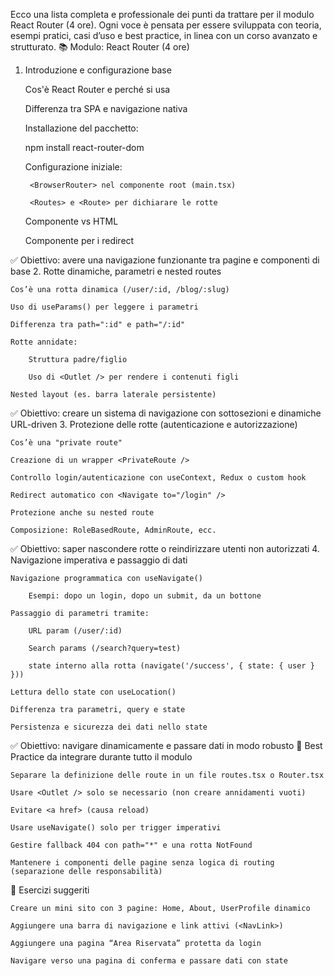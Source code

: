 Ecco una lista completa e professionale dei punti da trattare per il modulo React Router (4 ore). Ogni voce è pensata per essere sviluppata con teoria, esempi pratici, casi d’uso e best practice, in linea con un corso avanzato e strutturato.
📚 Modulo: React Router (4 ore)
1. Introduzione e configurazione base

    Cos'è React Router e perché si usa

    Differenza tra SPA e navigazione nativa

    Installazione del pacchetto:

    npm install react-router-dom

    Configurazione iniziale:

        <BrowserRouter> nel componente root (main.tsx)

        <Routes> e <Route> per dichiarare le rotte

    Componente <Link> vs <a> HTML

    Componente <Navigate> per i redirect

✅ Obiettivo: avere una navigazione funzionante tra pagine e componenti di base
2. Rotte dinamiche, parametri e nested routes

    Cos’è una rotta dinamica (/user/:id, /blog/:slug)

    Uso di useParams() per leggere i parametri

    Differenza tra path=":id" e path="/:id"

    Rotte annidate:

        Struttura padre/figlio

        Uso di <Outlet /> per rendere i contenuti figli

    Nested layout (es. barra laterale persistente)

✅ Obiettivo: creare un sistema di navigazione con sottosezioni e dinamiche URL-driven
3. Protezione delle rotte (autenticazione e autorizzazione)

    Cos’è una "private route"

    Creazione di un wrapper <PrivateRoute />

    Controllo login/autenticazione con useContext, Redux o custom hook

    Redirect automatico con <Navigate to="/login" />

    Protezione anche su nested route

    Composizione: RoleBasedRoute, AdminRoute, ecc.

✅ Obiettivo: saper nascondere rotte o reindirizzare utenti non autorizzati
4. Navigazione imperativa e passaggio di dati

    Navigazione programmatica con useNavigate()

        Esempi: dopo un login, dopo un submit, da un bottone

    Passaggio di parametri tramite:

        URL param (/user/:id)

        Search params (/search?query=test)

        state interno alla rotta (navigate('/success', { state: { user } }))

    Lettura dello state con useLocation()

    Differenza tra parametri, query e state

    Persistenza e sicurezza dei dati nello state

✅ Obiettivo: navigare dinamicamente e passare dati in modo robusto
🧠 Best Practice da integrare durante tutto il modulo

    Separare la definizione delle route in un file routes.tsx o Router.tsx

    Usare <Outlet /> solo se necessario (non creare annidamenti vuoti)

    Evitare <a href> (causa reload)

    Usare useNavigate() solo per trigger imperativi

    Gestire fallback 404 con path="*" e una rotta NotFound

    Mantenere i componenti delle pagine senza logica di routing (separazione delle responsabilità)

🔄 Esercizi suggeriti

    Creare un mini sito con 3 pagine: Home, About, UserProfile dinamico

    Aggiungere una barra di navigazione e link attivi (<NavLink>)

    Aggiungere una pagina “Area Riservata” protetta da login

    Navigare verso una pagina di conferma e passare dati con state
